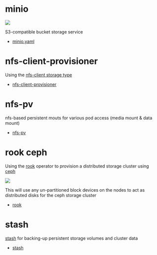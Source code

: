 # minio

![](https://i.imgur.com/RF0aYAg.png)

S3-compatible bucket storage service

* [minio.yaml](minio.yaml)

# nfs-client-provisioner

Using the [nfs-client storage type](https://github.com/kubernetes-incubator/external-storage/tree/master/nfs-client)

* [nfs-client-provisioner](nfs-client-provisioner/)

# nfs-pv

nfs-based persistent mouts for various pod access (media mount & data mount)

* [nfs-pv](nfs-pv/)

# rook ceph

Using the [rook](https://rook.io/) operator to provision a distributed storage cluster using [ceph](https://ceph.com/)

![](https://i.imgur.com/v3I5BX7.png)

This will use any un-partitioned block devices on the nodes to act as distributed disks for the ceph storage cluster

* [rook](rook/)

# stash

[stash](https://appscode.com/products/stash/) for backing-up persistent storage volumes and cluster data

* [stash](stash/)
